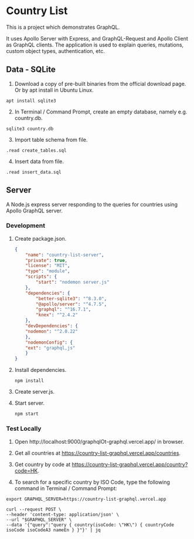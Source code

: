 # Country List

This is a project which demonstrates GraphQL.

It uses Apollo Server with Express, and GraphQL-Request and Apollo Client as GraphQL clients. The application is used to explain queries, mutations, custom object types, authentication, etc.


## Data - SQLite

1. Download a copy of pre-built binaries from the official download page. Or by apt install in Ubuntu Linux.

```shell
apt install sqlite3
```

2. In Terminal / Command Prompt, create an empty database, namely e.g. country.db.

```shell
sqlite3 country.db
```

3. Import table schema from file.

```shell
.read create_tables.sql
```

4. Insert data from file.

```shell
.read insert_data.sql
```

## Server

A Node.js express server responding to the queries for countries using Apollo GraphQL server.

### Development

1. Create package.json.

    ```json
    {
        "name": "country-list-server",
        "private": true,
        "license": "MIT",
        "type": "module",
        "scripts": {
            "start": "nodemon server.js"
        },
        "dependencies": {
            "better-sqlite3": "^8.3.0",
            "@apollo/server": "^4.7.5",
            "graphql": "^16.7.1",
            "knex": "^2.4.2"
        },
        "devDependencies": {
        "nodemon": "^2.0.22"
        },
        "nodemonConfig": {
        "ext": "graphql,js"
        }
    }
    ```

2. Install dependencies.

    ```shell
    npm install
    ```

3. Create server.js.

4. Start server.

    ```shell
    npm start
    ```

### Test Locally

1. Open http://localhost:9000/graphqlOt-graphql.vercel.app/ in browser.

2. Get all countries at https://country-list-graphql.vercel.app/countries.

3. Get country by code at https://country-list-graphql.vercel.app/country?code=HK.

4. To search for a specific country by ISO Code, type the following command in Terminal / Command Prompt:

```shell
export GRAPHQL_SERVER=https://country-list-graphql.vercel.app

curl --request POST \
--header 'content-type: application/json' \
--url "$GRAPHQL_SERVER" \
--data '{"query":"query { country(isoCode: \"HK\") { countryCode isoCode isoCodeA3 nameEn } }"}' | jq
```
